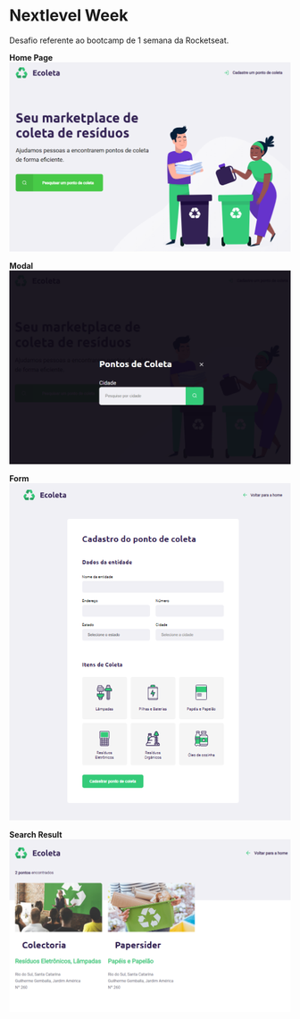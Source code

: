 # Nextlevel Week
Desafio referente ao bootcamp de 1 semana da Rocketseat.

<b>Home Page</b>
<img src="example/1.png" />

<b>Modal</b>
<img src="example/2.png" />

<b>Form</b> <br/>
<img src="example/3.png" />

<b>Search Result</b>
<img src="example/4.png" />
